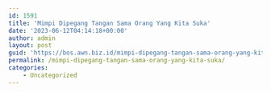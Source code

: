 ```yaml
---
id: 1591
title: 'Mimpi Dipegang Tangan Sama Orang Yang Kita Suka'
date: '2023-06-12T04:14:18+00:00'
author: admin
layout: post
guid: 'https://bos.awn.biz.id/mimpi-dipegang-tangan-sama-orang-yang-kita-suka/'
permalink: /mimpi-dipegang-tangan-sama-orang-yang-kita-suka/
categories:
    - Uncategorized
---
```


